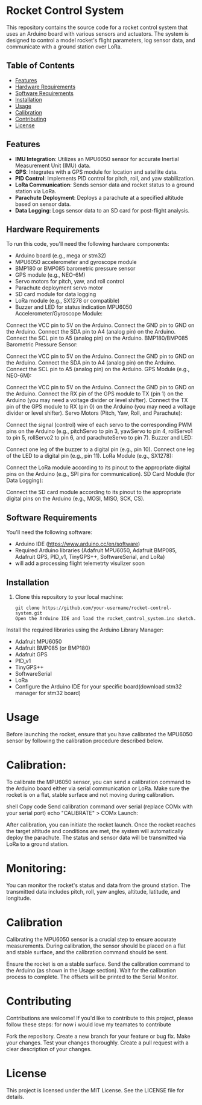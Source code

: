 # Rocket Control System

This repository contains the source code for a rocket control system that uses an Arduino board with various sensors and actuators. The system is designed to control a model rocket's flight parameters, log sensor data, and communicate with a ground station over LoRa.

## Table of Contents

- [Features](#features)
- [Hardware Requirements](#hardware-requirements)
- [Software Requirements](#software-requirements)
- [Installation](#installation)
- [Usage](#usage)
- [Calibration](#calibration)
- [Contributing](#contributing)
- [License](#license)

## Features

- **IMU Integration**: Utilizes an MPU6050 sensor for accurate Inertial Measurement Unit (IMU) data.
- **GPS**: Integrates with a GPS module for location and satellite data.
- **PID Control**: Implements PID control for pitch, roll, and yaw stabilization.
- **LoRa Communication**: Sends sensor data and rocket status to a ground station via LoRa.
- **Parachute Deployment**: Deploys a parachute at a specified altitude based on sensor data.
- **Data Logging**: Logs sensor data to an SD card for post-flight analysis.

## Hardware Requirements

To run this code, you'll need the following hardware components:

- Arduino board (e.g., mega or stm32)
- MPU6050 accelerometer and gyroscope module
- BMP180 or BMP085 barometric pressure sensor
- GPS module (e.g., NEO-6M)
- Servo motors for pitch, yaw, and roll control
- Parachute deployment servo motor
- SD card module for data logging
- LoRa module (e.g., SX1278 or compatible)
- Buzzer and LED for status indication
MPU6050 Accelerometer/Gyroscope Module:

Connect the VCC pin to 5V on the Arduino.
Connect the GND pin to GND on the Arduino.
Connect the SDA pin to A4 (analog pin) on the Arduino.
Connect the SCL pin to A5 (analog pin) on the Arduino.
BMP180/BMP085 Barometric Pressure Sensor:

Connect the VCC pin to 5V on the Arduino.
Connect the GND pin to GND on the Arduino.
Connect the SDA pin to A4 (analog pin) on the Arduino.
Connect the SCL pin to A5 (analog pin) on the Arduino.
GPS Module (e.g., NEO-6M):

Connect the VCC pin to 5V on the Arduino.
Connect the GND pin to GND on the Arduino.
Connect the RX pin of the GPS module to TX (pin 1) on the Arduino (you may need a voltage divider or level shifter).
Connect the TX pin of the GPS module to RX (pin 0) on the Arduino (you may need a voltage divider or level shifter).
Servo Motors (Pitch, Yaw, Roll, and Parachute):

Connect the signal (control) wire of each servo to the corresponding PWM pins on the Arduino (e.g., pitchServo to pin 3, yawServo to pin 4, rollServo1 to pin 5, rollServo2 to pin 6, and parachuteServo to pin 7).
Buzzer and LED:

Connect one leg of the buzzer to a digital pin (e.g., pin 10).
Connect one leg of the LED to a digital pin (e.g., pin 11).
LoRa Module (e.g., SX1278):

Connect the LoRa module according to its pinout to the appropriate digital pins on the Arduino (e.g., SPI pins for communication).
SD Card Module (for Data Logging):

Connect the SD card module according to its pinout to the appropriate digital pins on the Arduino (e.g., MOSI, MISO, SCK, CS).

## Software Requirements

You'll need the following software:

- Arduino IDE (https://www.arduino.cc/en/software)
- Required Arduino libraries (Adafruit MPU6050, Adafruit BMP085, Adafruit GPS, PID_v1, TinyGPS++, SoftwareSerial, and LoRa)
- will add a processing flight telemetrty visulizer soon
## Installation

1. Clone this repository to your local machine:

   ```shell
   git clone https://github.com/your-username/rocket-control-system.git
   Open the Arduino IDE and load the rocket_control_system.ino sketch.

Install the required libraries using the Arduino Library Manager:

- Adafruit MPU6050
- Adafruit BMP085 (or BMP180)
- Adafruit GPS
- PID_v1
- TinyGPS++
- SoftwareSerial
- LoRa
- Configure the Arduino IDE for your specific board(download stm32 manager for stm32 board)

# Usage
Before launching the rocket, ensure that you have calibrated the MPU6050 sensor by following the calibration procedure described below.

# Calibration:

To calibrate the MPU6050 sensor, you can send a calibration command to the Arduino board either via serial communication or LoRa. Make sure the rocket is on a flat, stable surface and not moving during calibration.

shell
Copy code
Send calibration command over serial (replace COMx with your serial port)
echo "CALIBRATE" > COMx
Launch:

After calibration, you can initiate the rocket launch. Once the rocket reaches the target altitude and conditions are met, the system will automatically deploy the parachute. The status and sensor data will be transmitted via LoRa to a ground station.

# Monitoring:

You can monitor the rocket's status and data from the ground station. The transmitted data includes pitch, roll, yaw angles, altitude, latitude, and longitude.

# Calibration
Calibrating the MPU6050 sensor is a crucial step to ensure accurate measurements. During calibration, the sensor should be placed on a flat and stable surface, and the calibration command should be sent.

Ensure the rocket is on a stable surface.
Send the calibration command to the Arduino (as shown in the Usage section).
Wait for the calibration process to complete. The offsets will be printed to the Serial Monitor.
# Contributing
Contributions are welcome! If you'd like to contribute to this project, please follow these steps:
for now i would love my teamates to contribute 

Fork the repository.
Create a new branch for your feature or bug fix.
Make your changes.
Test your changes thoroughly.
Create a pull request with a clear description of your changes.
# License
This project is licensed under the MIT License. See the LICENSE file for details.





